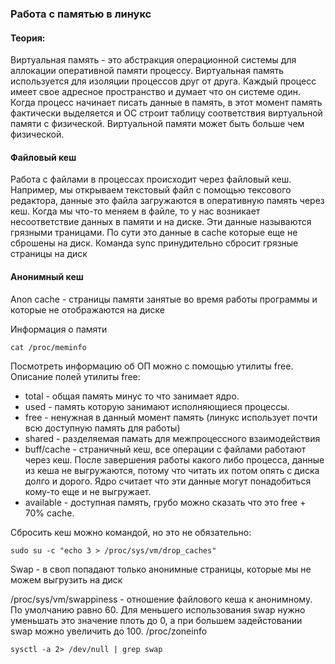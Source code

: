 ### Работа с памятью в линукс

#### Теория:

Виртуальная память - это абстракция операционной системы для аллокации оперативной памяти процессу. Виртуальная память используется для изоляции процессов друг от друга. Каждый процесс имеет свое адресное пространство и думает что он системе один. Когда процесс начинает писать данные в память, в этот момент память фактически выделяется и ОС строит таблицу соответствия виртуальной памяти с физической. Виртуальной памяти может быть больше чем физической. 

#### Файловый кеш
Работа с файлами в процессах происходит через файловый кеш. Например, мы открываем текстовый файл с помощью тексового редактора, данные это файла загружаются в оперативную память через кеш. Когда мы что-то меняем в файле, то у нас возникает несоответствие данных в памяти и на диске. Эти данные называются грязными  траницами. По сути это данные в cache которые еще не сброшены на диск. Команда sync принудительно сбросит грязные страницы на диск

#### Анонимный кеш
Anon cache - страницы памяти занятые во время работы программы и которые не отображаются на диске 


Информация о памяти
```shell
cat /proc/meminfo
```

Посмотреть информацию об ОП можно с помощью утилиты free.
Описание полей утилиты free:
- total - общая память минус то что занимает ядро.
- used - память которую занимают исполняющиеся процессы.
- free - ненужная в данный момент память (линукс использует почти всю доступную память для работы)
- shared - разделяемая памать для межпроцессного взаимодействия
- buff/cache - страничный кеш, все операции с файлами работают через кеш. После завершения работы какого либо процесса, данные из кеша не выгружаются, потому что читать их потом опять с диска долго и дорого. Ядро считает что эти данные могут понадобиться кому-то еще и не выгружает.
- available - доступная память, грубо можно сказать что это free + 70% cache.

Сбросить кеш можно командой, но это не обязательно:
``` shell
sudo su -c "echo 3 > /proc/sys/vm/drop_caches"
```

Swap - в своп попадают только анонимные страницы, которые мы не можем выгрузить на диск

/proc/sys/vm/swappiness - отношение файлового кеша к анонимному. По умолчанию равно 60. Для меньшего использования swap нужно уменьшать это значение плоть до 0, а при большем задейстовании swap можно увеличить до 100.
/proc/zoneinfo 

```shell
sysctl -a 2> /dev/null | grep swap
```